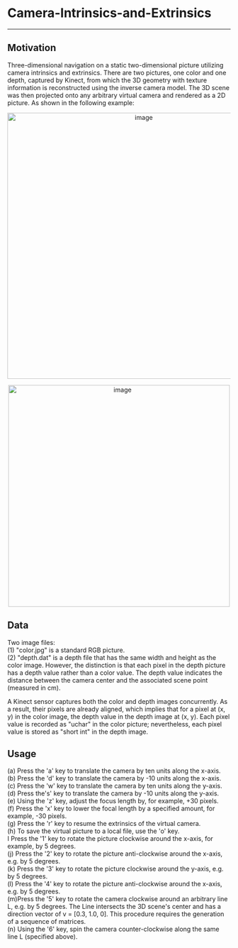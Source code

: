 # Camera-Intrinsics-and-Extrinsics
---

## Motivation

Three-dimensional navigation on a static two-dimensional picture utilizing camera intrinsics and extrinsics. There are two pictures, one color and one depth, captured by Kinect, from which the 3D geometry with texture information is reconstructed using the inverse camera model. The 3D scene was then projected onto any arbitrary virtual camera and rendered as a 2D picture. As shown in the following example:

<p align="center">
<img width="600" alt="image" src="https://user-images.githubusercontent.com/63264063/145898542-48115f29-de86-463b-beaf-7bab538825ed.png">
</p>

<p align="center">
<img width="500" alt="image" src="https://user-images.githubusercontent.com/63264063/145898723-9945037a-59a0-4c43-941f-1de2e08d2ab0.png">
</p>

## Data

Two image files:  
(1) "color.jpg" is a standard RGB picture.  
(2) "depth.dat" is a depth file that has the same width and height as the color image. However, the distinction is that each pixel in the depth picture has a depth value rather than a color value. The depth value indicates the distance between the camera center and the associated scene point (measured in cm).  

A Kinect sensor captures both the color and depth images concurrently. As a result, their pixels are already aligned, which implies that for a pixel at (x, y) in the color image, the depth value in the depth image at (x, y). Each pixel value is recorded as "uchar" in the color picture; nevertheless, each pixel value is stored as "short int" in the depth image.

## Usage

(a) Press the 'a' key to translate the camera by ten units along the x-axis.  
(b) Press the 'd' key to translate the camera by -10 units along the x-axis.  
(c) Press the 'w' key to translate the camera by ten units along the y-axis.  
(d) Press the's' key to translate the camera by -10 units along the y-axis.  
(e) Using the 'z' key, adjust the focus length by, for example, +30 pixels.  
(f) Press the 'x' key to lower the focal length by a specified amount, for example, -30 pixels.  
(g) Press the 'r' key to resume the extrinsics of the virtual camera.  
(h) To save the virtual picture to a local file, use the 'o' key.  
I Press the '1' key to rotate the picture clockwise around the x-axis, for example, by 5 degrees.  
(j) Press the '2' key to rotate the picture anti-clockwise around the x-axis, e.g. by 5 degrees.  
(k) Press the '3' key to rotate the picture clockwise around the y-axis, e.g. by 5 degrees.  
(l) Press the '4' key to rotate the picture anti-clockwise around the x-axis, e.g. by 5 degrees.  
(m)Press the '5' key to rotate the camera clockwise around an arbitrary line L, e.g. by 5 degrees. The Line intersects the 3D scene's center and has a direction vector of v = [0.3, 1.0, 0]. This procedure requires the generation of a sequence of matrices.  
(n) Using the '6' key, spin the camera counter-clockwise along the same line L (specified above).  

